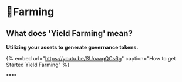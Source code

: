 # 🚜Farming

## **What does 'Yield Farming' mean?**

**Utilizing your assets to generate governance tokens.**

{% embed url="https://youtu.be/SUoaaqQCs6g" caption="How to get Started Yield Farming" %}

\*\*\*\*



